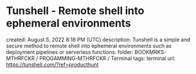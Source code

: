 # Tunshell - Remote shell into ephemeral environments

created: August 5, 2022 8:18 PM (UTC)
description: Tunshell is a simple and secure method to remote shell into ephemeral environments such as deployment pipelines or serverless functions.
folder: BOOKMRKS-MTHRFCKR / PROGAMMING-MTHRFCKR / Terminal
tags: terminal
url: https://tunshell.com/?ref=producthunt